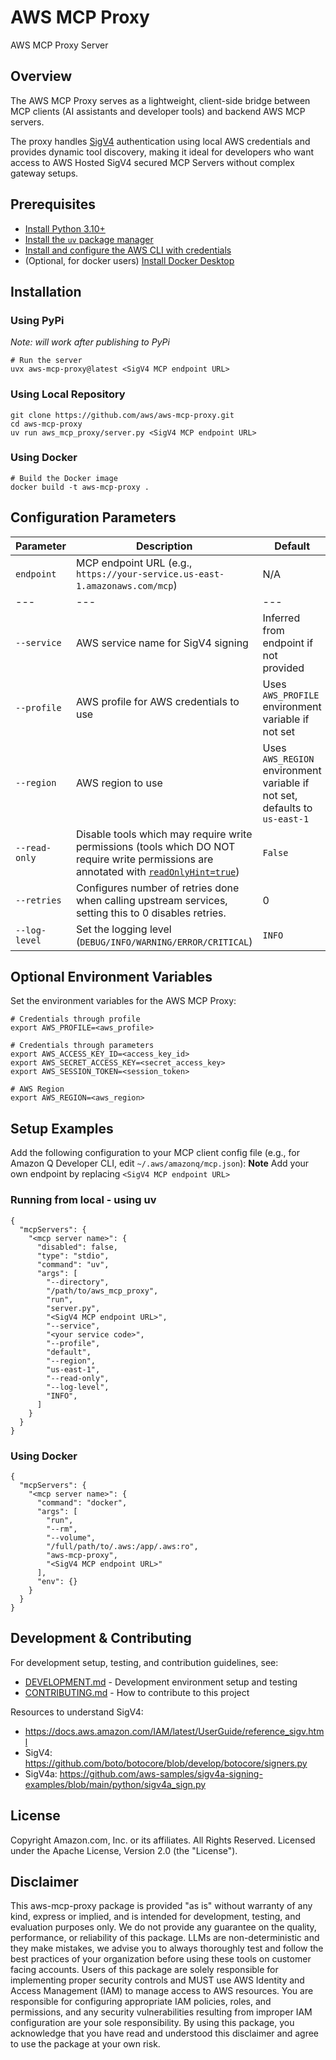 # AWS MCP Proxy

AWS MCP Proxy Server

## Overview

The AWS MCP Proxy serves as a lightweight, client-side bridge between MCP clients (AI assistants and developer tools) and backend AWS MCP servers.

The proxy handles [SigV4](https://docs.aws.amazon.com/IAM/latest/UserGuide/reference_sigv.html) authentication using local AWS credentials and provides dynamic tool discovery, making it ideal for developers who want access to AWS Hosted SigV4 secured MCP Servers without complex gateway setups.

## Prerequisites

* [Install Python 3.10+](https://www.python.org/downloads/release/python-3100/)
* [Install the `uv` package manager](https://docs.astral.sh/uv/getting-started/installation/)
* [Install and configure the AWS CLI with credentials](https://docs.aws.amazon.com/cli/latest/userguide/cli-chap-configure.html)
* (Optional, for docker users) [Install Docker Desktop](https://www.docker.com/products/docker-desktop)

## Installation

### Using PyPi

*Note: will work after publishing to PyPi*

```
# Run the server
uvx aws-mcp-proxy@latest <SigV4 MCP endpoint URL>
```

### Using Local Repository

```
git clone https://github.com/aws/aws-mcp-proxy.git
cd aws-mcp-proxy
uv run aws_mcp_proxy/server.py <SigV4 MCP endpoint URL>
```

### Using Docker

```
# Build the Docker image
docker build -t aws-mcp-proxy .
```

## Configuration Parameters

|Parameter	|Description	|Default	|Required	|
|---	|---	|---	|---	|
|`endpoint`	|MCP endpoint URL (e.g., `https://your-service.us-east-1.amazonaws.com/mcp`)	|N/A	|Yes	|
|---	|---	|---	|---	|
|`--service`	|AWS service name for SigV4 signing	|Inferred from endpoint if not provided	|No	|
|`--profile`	|AWS profile for AWS credentials to use	|Uses `AWS_PROFILE` environment variable if not set|No	|
|`--region`	|AWS region to use	|Uses `AWS_REGION` environment variable if not set, defaults to `us-east-1`	|No	|
|`--read-only`	|Disable tools which may require write permissions (tools which DO NOT require write permissions are annotated with [`readOnlyHint=true`](https://modelcontextprotocol.io/specification/2025-06-18/schema#toolannotations-readonlyhint))|`False`	|No	|
| `--retries` |Configures number of retries done when calling upstream services, setting this to 0 disables retries. | 0 |No |
|`--log-level`	|Set the logging level (`DEBUG/INFO/WARNING/ERROR/CRITICAL`)	|`INFO`	|No	|

## Optional Environment Variables

Set the environment variables for the AWS MCP Proxy:

```
# Credentials through profile
export AWS_PROFILE=<aws_profile>

# Credentials through parameters
export AWS_ACCESS_KEY_ID=<access_key_id>
export AWS_SECRET_ACCESS_KEY=<secret_access_key>
export AWS_SESSION_TOKEN=<session_token>

# AWS Region
export AWS_REGION=<aws_region>
```

## Setup Examples

Add the following configuration to your MCP client config file (e.g., for Amazon Q Developer CLI, edit `~/.aws/amazonq/mcp.json`):
**Note** Add your own endpoint by replacing  `<SigV4 MCP endpoint URL>`

### Running from local - using uv

```
{
  "mcpServers": {
    "<mcp server name>": {
      "disabled": false,
      "type": "stdio",
      "command": "uv",
      "args": [
        "--directory",
        "/path/to/aws_mcp_proxy",
        "run",
        "server.py",
        "<SigV4 MCP endpoint URL>",
        "--service",
        "<your service code>",
        "--profile",
        "default",
        "--region",
        "us-east-1",
        "--read-only",
        "--log-level",
        "INFO",
      ]
    }
  }
}
```

### Using Docker

```
{
  "mcpServers": {
    "<mcp server name>": {
      "command": "docker",
      "args": [
        "run",
        "--rm",
        "--volume",
        "/full/path/to/.aws:/app/.aws:ro",
        "aws-mcp-proxy",
        "<SigV4 MCP endpoint URL>"
      ],
      "env": {}
    }
  }
}
```

## Development & Contributing

For development setup, testing, and contribution guidelines, see:

* [DEVELOPMENT.md](DEVELOPMENT.md) - Development environment setup and testing
* [CONTRIBUTING.md](CONTRIBUTING.md) - How to contribute to this project

Resources to understand SigV4:

- <https://docs.aws.amazon.com/IAM/latest/UserGuide/reference_sigv.html>
- SigV4: <https://github.com/boto/botocore/blob/develop/botocore/signers.py>
- SigV4a: <https://github.com/aws-samples/sigv4a-signing-examples/blob/main/python/sigv4a_sign.py>

## License

Copyright Amazon.com, Inc. or its affiliates. All Rights Reserved.
Licensed under the Apache License, Version 2.0 (the "License").

## Disclaimer

This aws-mcp-proxy package is provided "as is" without warranty of any kind, express or implied, and is intended for development, testing, and evaluation purposes only. We do not provide any guarantee on the quality, performance, or reliability of this package. LLMs are non-deterministic and they make mistakes, we advise you to always thoroughly test and follow the best practices of your organization before using these tools on customer facing accounts. Users of this package are solely responsible for implementing proper security controls and MUST use AWS Identity and Access Management (IAM) to manage access to AWS resources. You are responsible for configuring appropriate IAM policies, roles, and permissions, and any security vulnerabilities resulting from improper IAM configuration are your sole responsibility. By using this package, you acknowledge that you have read and understood this disclaimer and agree to use the package at your own risk.
